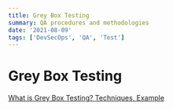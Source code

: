 ```yaml
---
title: Grey Box Testing
summary: QA procedures and methodologies
date: '2021-08-09'
tags: ['DevSecOps', 'QA', 'Test']
---
```

# Grey Box Testing

[What is Grey Box Testing? Techniques, Example](https://www.guru99.com/grey-box-testing.html#:%7E:text=GRAY%20BOX%20TESTING%20is%20a,functioning%20usage%20of%20an%20application.)
